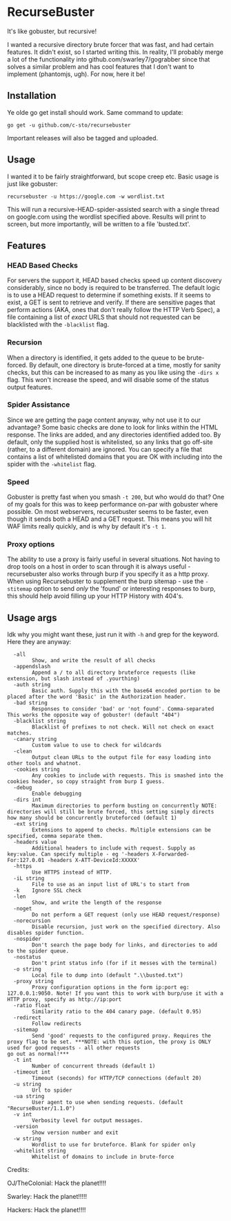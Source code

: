 # RecurseBuster

It's like gobuster, but recursive!

I wanted a recursive directory brute forcer that was fast, and had certain features. It didn't exist, so I started writing this. In reality, I'll probably merge a lot of the functionality into github.com/swarley7/gograbber since that solves a similar problem and has cool features that I don't want to implement (phantomjs, ugh). For now, here it be!

## Installation

Ye olde go get install should work. Same command to update:

```
go get -u github.com/c-sto/recursebuster
```

Important releases will also be tagged and uploaded.

## Usage

I wanted it to be fairly straightforward, but scope creep etc. Basic usage is just like gobuster:

```
recursebuster -u https://google.com -w wordlist.txt
```

This will run a recursive-HEAD-spider-assisted search with a single thread on google.com using the wordlist specified above. Results will print to screen, but more importantly, will be written to a file 'busted.txt'.

## Features

### HEAD Based Checks

For servers the support it, HEAD based checks speed up content discovery considerably, since no body is required to be transferred. The default logic is to use a HEAD request to determine if something exists. If it seems to exist, a GET is sent to retrieve and verify. If there are sensitive pages that perform actions (AKA, ones that don't really follow the HTTP Verb Spec), a file containing a list of *exact* URLS that should not requested can be blacklisted with the `-blacklist` flag.

### Recursion

When a directory is identified, it gets added to the queue to be brute-forced. By default, one directory is brute-forced at a time, mostly for sanity checks, but this can be increased to as many as you like using the `-dirs x` flag. This won't increase the speed, and will disable some of the status output features.

### Spider Assistance

Since we are getting the page content anyway, why not use it to our advantage? Some basic checks are done to look for links within the HTML response. The links are added, and any directories identified added too. By default, only the supplied host is whitelisted, so any links that go off-site (rather, to a different domain) are ignored. You can specify a file that contains a list of whitelisted domains that you are OK with including into the spider with the `-whitelist` flag.

### Speed

Gobuster is pretty fast when you smash `-t 200`, but who would do that? One of my goals for this was to keep performance on-par with gobuster where possible. On most webservers, recursebuster seems to be faster, even though it sends both a HEAD and a GET request. This means you will hit WAF limits really quickly, and is why by default it's `-t 1`.

### Proxy options

The ability to use a proxy is fairly useful in several situations. Not having to drop tools on a host in order to scan through it is always useful - recursebuster also works through burp if you specify it as a http proxy. When using Recursebuster to supplement the burp sitemap - use the `-stitemap` option to send _only_ the 'found' or interesting responses to burp, this should help avoid filling up your HTTP History with 404's.

## Usage args

Idk why you might want these, just run it with `-h` and grep for the keyword. Here they are anyway:

```
  -all
        Show, and write the result of all checks
  -appendslash
        Append a / to all directory bruteforce requests (like extension, but slash instead of .yourthing)
  -auth string
        Basic auth. Supply this with the base64 encoded portion to be placed after the word 'Basic' in the Authorization header.
  -bad string
        Responses to consider 'bad' or 'not found'. Comma-separated This works the opposite way of gobuster! (default "404")
  -blacklist string
        Blacklist of prefixes to not check. Will not check on exact matches.
  -canary string
        Custom value to use to check for wildcards
  -clean
        Output clean URLs to the output file for easy loading into other tools and whatnot.
  -cookies string
        Any cookies to include with requests. This is smashed into the cookies header, so copy straight from burp I guess.
  -debug
        Enable debugging
  -dirs int
        Maximum directories to perform busting on concurrently NOTE: directories will still be brute forced, this setting simply directs how many should be concurrently bruteforced (default 1)
  -ext string
        Extensions to append to checks. Multiple extensions can be specified, comma separate them.
  -headers value
        Additional headers to include with request. Supply as key:value. Can specify multiple - eg '-headers X-Forwarded-For:127.0.01 -headers X-ATT-DeviceId:XXXXX'
  -https
        Use HTTPS instead of HTTP.
  -iL string
        File to use as an input list of URL's to start from
  -k    Ignore SSL check
  -len
        Show, and write the length of the response
  -noget
        Do not perform a GET request (only use HEAD request/response)
  -norecursion
        Disable recursion, just work on the specified directory. Also disables spider function.
  -nospider
        Don't search the page body for links, and directories to add to the spider queue.
  -nostatus
        Don't print status info (for if it messes with the terminal)
  -o string
        Local file to dump into (default ".\\busted.txt")
  -proxy string
        Proxy configuration options in the form ip:port eg: 127.0.0.1:9050. Note! If you want this to work with burp/use it with a HTTP proxy, specify as http://ip:port
  -ratio float
        Similarity ratio to the 404 canary page. (default 0.95)
  -redirect
        Follow redirects
  -sitemap
        Send 'good' requests to the configured proxy. Requires the proxy flag to be set. ***NOTE: with this option, the proxy is ONLY used for good requests - all other requests
go out as normal!***
  -t int
        Number of concurrent threads (default 1)
  -timeout int
        Timeout (seconds) for HTTP/TCP connections (default 20)
  -u string
        Url to spider
  -ua string
        User agent to use when sending requests. (default "RecurseBuster/1.1.0")
  -v int
        Verbosity level for output messages.
  -version
        Show version number and exit
  -w string
        Wordlist to use for bruteforce. Blank for spider only
  -whitelist string
        Whitelist of domains to include in brute-force
```

Credits:

OJ/TheColonial: Hack the planet!!!!

Swarley: Hack the planet!!!!!

Hackers: Hack the planet!!!!